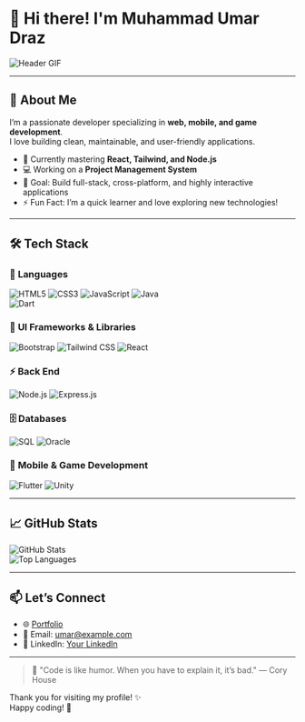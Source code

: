 # 👋 Hi there! I'm **Muhammad Umar Draz**  
![Header GIF](https://media.giphy.com/media/qg8P1MQokvTf2/giphy.gif)

---

## 🚀 About Me
I’m a passionate developer specializing in **web, mobile, and game development**.  
I love building clean, maintainable, and user-friendly applications.

- 🌱 Currently mastering **React, Tailwind, and Node.js**
- 💻 Working on a **Project Management System**
- 🎯 Goal: Build full-stack, cross-platform, and highly interactive applications
- ⚡ Fun Fact: I’m a quick learner and love exploring new technologies!

---

## 🛠️ Tech Stack

### 🌟 **Languages**
![HTML5](https://img.shields.io/badge/HTML5-FF5722?style=for-the-badge&logo=html5&logoColor=white) 
![CSS3](https://img.shields.io/badge/CSS3-1572B6?style=for-the-badge&logo=css3&logoColor=white) 
![JavaScript](https://img.shields.io/badge/JavaScript-F7DF1E?style=for-the-badge&logo=javascript&logoColor=black) 
![Java](https://img.shields.io/badge/Java-007396?style=for-the-badge&logo=oracle&logoColor=white)  
![Dart](https://img.shields.io/badge/Dart-0175C2?style=for-the-badge&logo=dart&logoColor=white)

### 🎨 **UI Frameworks & Libraries**
![Bootstrap](https://img.shields.io/badge/Bootstrap-7952B3?style=for-the-badge&logo=bootstrap&logoColor=white) 
![Tailwind CSS](https://img.shields.io/badge/Tailwind_CSS-06B6D4?style=for-the-badge&logo=tailwindcss&logoColor=white) 
![React](https://img.shields.io/badge/React-61DAFB?style=for-the-badge&logo=react&logoColor=black)

### ⚡️ **Back End**
![Node.js](https://img.shields.io/badge/Node.js-43853D?style=for-the-badge&logo=node.js&logoColor=white) 
![Express.js](https://img.shields.io/badge/Express.js-000000?style=for-the-badge&logo=express&logoColor=white)

### 🗄️ **Databases**
![SQL](https://img.shields.io/badge/SQL-4479A1?style=for-the-badge&logo=mysql&logoColor=white) 
![Oracle](https://img.shields.io/badge/Oracle-F80000?style=for-the-badge&logo=oracle&logoColor=white)

### 📱 **Mobile & Game Development**
![Flutter](https://img.shields.io/badge/Flutter-02569B?style=for-the-badge&logo=flutter&logoColor=white) 
![Unity](https://img.shields.io/badge/Unity-000000?style=for-the-badge&logo=unity&logoColor=white)

---

## 📈 GitHub Stats
![GitHub Stats](https://github-readme-stats.vercel.app/api?username=yourusername&show_icons=true&theme=radical)  
![Top Languages](https://github-readme-stats.vercel.app/api/top-langs/?username=yourusername&layout=compact&theme=radical)

---

## 📫 Let’s Connect
- 🌐 [Portfolio](https://yourportfolio.com)
- 📧 Email: [umar@example.com](mailto:umar@example.com)
- 💼 LinkedIn: [Your LinkedIn](https://linkedin.com/in/yourprofile)

---

> 🌟 "Code is like humor. When you have to explain it, it’s bad." — Cory House

Thank you for visiting my profile! ✨  
Happy coding! 👋
